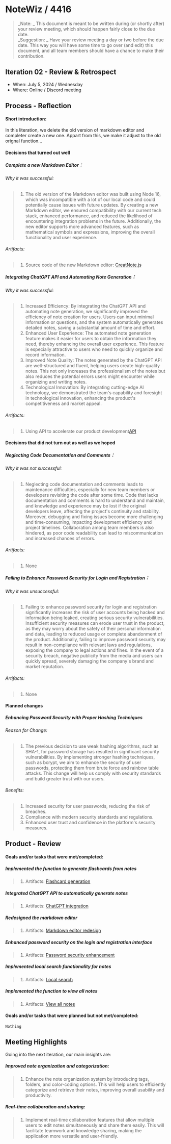 # NoteWiz / 4416

 > _Note: _ This document is meant to be written during (or shortly after) your review meeting, which should happen fairly close to the due date.      
 > _Suggestion: _ Have your review meeting a day or two before the due date. This way you will have some time to go over (and edit) this document, and all team members should have a chance to make their contribution.

## Iteration 02 - Review & Retrospect
 * When: July 5, 2024 / Wednesday
 * Where: Online / Discord meeting

## Process - Reflection
#### Short introduction:
In this literation, we delete the old version of markdown editor and completer create a new one. Appart from this, we make it adjust to the old orignal function...

#### Decisions that turned out well
##### Complete a new Markdown Editor：
###### Why it was successful:
>1. The old version of the Markdown editor was built using Node 16, which was incompatible with a lot of our local code and could potentially cause issues with future updates. By creating a new Markdown editor, we ensured compatibility with our current tech stack, enhanced performance, and reduced the likelihood of encountering integration problems in the future. Additionally, the new editor supports more advanced features, such as mathematical symbols and expressions, improving the overall functionality and user experience.
###### Artifacts:
>1. Source code of the new Markdown editor: [CreatNote.js](https://github.com/UofT-UTSC-CS-sandbox/final-term-project-4416/blob/main/notewiz/client/src/components/CreateNote.js)
##### Integrating ChatGPT API and Automating Note Generation：
###### Why it was successful:
>1. Increased Efficiency: By integrating the ChatGPT API and automating note generation, we significantly improved the efficiency of note creation for users. Users can input minimal information or questions, and the system automatically generates detailed notes, saving a substantial amount of time and effort.
>2. Enhanced User Experience: The automated note generation feature makes it easier for users to obtain the information they need, thereby enhancing the overall user experience. This feature is especially attractive to users who need to quickly organize and record information.
>3. Improved Note Quality: The notes generated by the ChatGPT API are well-structured and fluent, helping users create high-quality notes. This not only increases the professionalism of the notes but also reduces the potential errors users might encounter while organizing and writing notes.
>4. Technological Innovation: By integrating cutting-edge AI technology, we demonstrated the team's capability and foresight in technological innovation, enhancing the product's competitiveness and market appeal.
###### Artifacts:
>1. Using API to accelerate our product development[API](1.png)

#### Decisions that did not turn out as well as we hoped
##### Neglecting Code Documentation and Comments：
###### Why it was not successful:
>1. Neglecting code documentation and comments leads to maintenance difficulties, especially for new team members or developers revisiting the code after some time. Code that lacks documentation and comments is hard to understand and maintain, and knowledge and experience may be lost if the original developers leave, affecting the project's continuity and stability. Moreover, debugging and fixing issues become more challenging and time-consuming, impacting development efficiency and project timelines. Collaboration among team members is also hindered, as poor code readability can lead to miscommunication and increased chances of errors.
###### Artifacts:
>1. None
##### Failing to Enhance Password Security for Login and Registration：
###### Why it was unsuccessful:
>1. Failing to enhance password security for login and registration significantly increases the risk of user accounts being hacked and information being leaked, creating serious security vulnerabilities. Insufficient security measures can erode user trust in the product, as they may worry about the safety of their personal information and data, leading to reduced usage or complete abandonment of the product. Additionally, failing to improve password security may result in non-compliance with relevant laws and regulations, exposing the company to legal actions and fines. In the event of a security breach, negative publicity from the media and users can quickly spread, severely damaging the company's brand and market reputation.
###### Artifacts:
>1. None

#### Planned changes

##### Enhancing Password Security with Proper Hashing Techniques

###### Reason for Change:
>1. The previous decision to use weak hashing algorithms, such as SHA-1, for password storage has resulted in significant security vulnerabilities. By implementing stronger hashing techniques, such as bcrypt, we aim to enhance the security of user passwords, protecting them from brute force and rainbow table attacks. This change will help us comply with security standards and build greater trust with our users.

###### Benefits:
>1. Increased security for user passwords, reducing the risk of breaches.
>2. Compliance with modern security standards and regulations.
>3. Enhanced user trust and confidence in the platform's security measures.

## Product - Review

#### Goals and/or tasks that were met/completed:


##### Implemented the function to generate flashcards from notes
>1. Artifacts: [Flashcard generation](https://github.com/UofT-UTSC-CS-sandbox/final-term-project-4416/blob/notesBrowser/notewiz/client/src/components/CreateNote.js)


##### Integrated ChatGPT API to automatically generate notes
>1. Artifacts: [ ChatGPT integration](https://github.com/UofT-UTSC-CS-sandbox/final-term-project-4416/tree/notesBrowser/notewiz/client/src/components/auth)

##### Redesigned the markdown editor
>1. Artifacts: [Markdown editor redesign](https://github.com/UofT-UTSC-CS-sandbox/final-term-project-4416/blob/notesBrowser/notewiz/client/src/components/NoteBrowser.js)

##### Enhanced password security on the login and registration interface
>1. Artifacts: [Password security enhancement]()

##### Implemented local search functionality for notes
>1. Artifacts: [ Local search]()

##### Implemented the function to view all notes
>1. Artifacts: [ View all notes]()

#### Goals and/or tasks that were planned but not met/completed:

    Nothing

## Meeting Highlights

Going into the next iteration, our main insights are:

##### Improved note organization and categorization:
>1. Enhance the note organization system by introducing tags, folders, and color-coding options. This will help users to efficiently categorize and retrieve their notes, improving overall usability and productivity.

##### Real-time collaboration and sharing:
>1. Implement real-time collaboration features that allow multiple users to edit notes simultaneously and share them easily. This will facilitate teamwork and knowledge sharing, making the application more versatile and user-friendly.